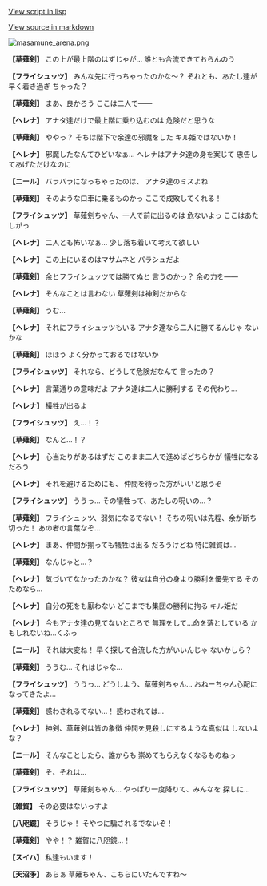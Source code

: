 [View script in lisp](../scripts/210131091.txt)

[View source in markdown](210131091.md)

![masamune_arena.png](../images/backgrounds/masamune_arena.png)

**【草薙剣】**
この上が最上階のはずじゃが…
誰とも合流できておらんのう

**【フライシュッツ】**
みんな先に行っちゃったのかな～？
それとも、あたし達が早く着き過ぎ
ちゃった？

**【草薙剣】**
まあ、良かろう
ここは二人で――

**【ヘレナ】**
アナタ達だけで最上階に乗り込むのは
危険だと思うな

**【草薙剣】**
ややっ？
そちは階下で余達の邪魔をした
キル姫ではないか！

**【ヘレナ】**
邪魔したなんてひどいなぁ…
ヘレナはアナタ達の身を案じて
忠告してあげただけなのに

**【ニール】**
バラバラになっちゃったのは、
アナタ達のミスよね

**【草薙剣】**
そのような口車に乗るものかっ
ここで成敗してくれる！

**【フライシュッツ】**
草薙剣ちゃん、一人で前に出るのは
危ないよっ
ここはあたしがっ

**【ヘレナ】**
二人とも怖いなぁ…
少し落ち着いて考えて欲しい

**【ヘレナ】**
この上にいるのはマサムネと
パラシュだよ

**【草薙剣】**
余とフライシュッツでは勝てぬと
言うのかっ？
余の力を――

**【ヘレナ】**
そんなことは言わない
草薙剣は神剣だからな

**【草薙剣】**
うむ…

**【ヘレナ】**
それにフライシュッツもいる
アナタ達なら二人に勝てるんじゃ
ないかな

**【草薙剣】**
ほほう
よく分かっておるではないか

**【フライシュッツ】**
それなら、どうして危険だなんて
言ったの？

**【ヘレナ】**
言葉通りの意味だよ
アナタ達は二人に勝利する
その代わり…

**【ヘレナ】**
犠牲が出るよ

**【フライシュッツ】**
え…！？

**【草薙剣】**
なんと…！？

**【ヘレナ】**
心当たりがあるはずだ
このまま二人で進めばどちらかが
犠牲になるだろう

**【ヘレナ】**
それを避けるためにも、
仲間を待った方がいいと思うぞ

**【フライシュッツ】**
ううっ…
その犠牲って、あたしの呪いの…？

**【草薙剣】**
フライシュッツ、弱気になるでない！
そちの呪いは先程、余が断ち切った！
あの者の言葉なぞ…

**【ヘレナ】**
まあ、仲間が揃っても犠牲は出る
だろうけどね
特に雑賀は…

**【草薙剣】**
なんじゃと…？

**【ヘレナ】**
気づいてなかったのかな？
彼女は自分の身より勝利を優先する
そのためなら…

**【ヘレナ】**
自分の死をも厭わない
どこまでも集団の勝利に拘る
キル姫だ

**【ヘレナ】**
今もアナタ達の見てないところで
無理をして…命を落としている
かもしれないね…くふっ

**【ニール】**
それは大変ね！
早く探して合流した方がいいんじゃ
ないかしら？

**【草薙剣】**
ううむ…
それはじゃな…

**【フライシュッツ】**
ううっ…
どうしよう、草薙剣ちゃん…
おねーちゃん心配になってきたよ…

**【草薙剣】**
惑わされるでない…！
惑わされては…

**【ヘレナ】**
神剣、草薙剣は皆の象徴
仲間を見殺しにするような真似は
しないよな？

**【ニール】**
そんなことしたら、誰からも
崇めてもらえなくなるものねっ

**【草薙剣】**
そ、それは…

**【フライシュッツ】**
草薙剣ちゃん…
やっぱり一度降りて、みんなを
探しに…

**【雑賀】**
その必要はないっすよ

**【八咫鏡】**
そうじゃ！
そやつに騙されるでないぞ！

**【草薙剣】**
やや！？
雑賀に八咫鏡…！

**【スイハ】**
私達もいます！

**【天沼矛】**
あらぁ
草薙ちゃん、こちらにいたんですね～